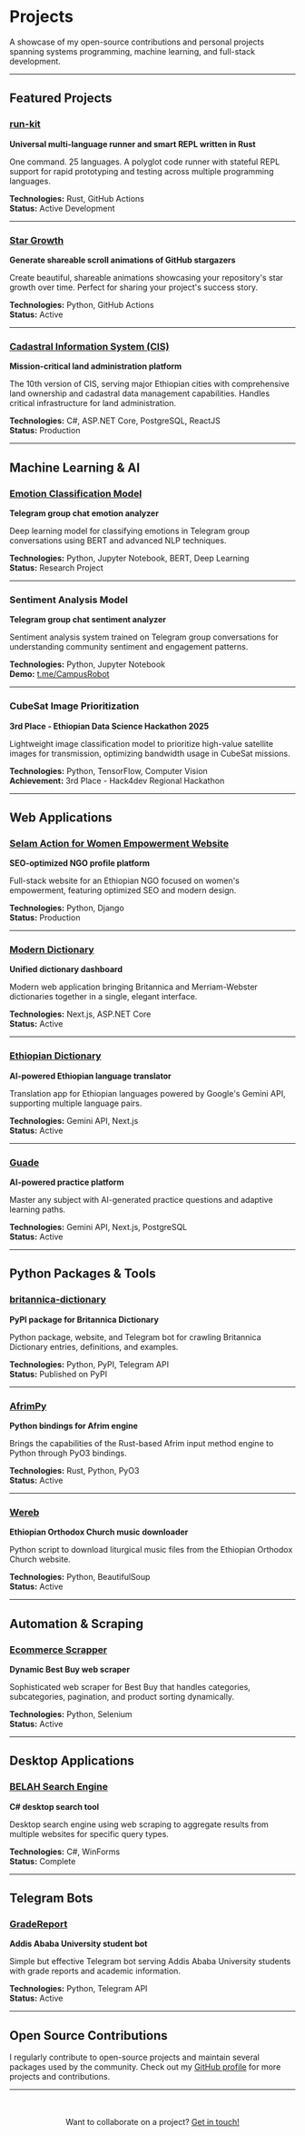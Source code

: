 # Projects

A showcase of my open-source contributions and personal projects spanning systems programming, machine learning, and full-stack development.

---

## Featured Projects

### [run-kit](https://github.com/Esubaalew/run) 
**Universal multi-language runner and smart REPL written in Rust**

One command. 25 languages. A polyglot code runner with stateful REPL support for rapid prototyping and testing across multiple programming languages.

**Technologies:** Rust, GitHub Actions  
**Status:** Active Development

---

### [Star Growth](https://github.com/esubaalew/star-growth)
**Generate shareable scroll animations of GitHub stargazers**

Create beautiful, shareable animations showcasing your repository's star growth over time. Perfect for sharing your project's success story.

**Technologies:** Python, GitHub Actions  
**Status:** Active

---

### [Cadastral Information System (CIS)](https://intaps.et)
**Mission-critical land administration platform**

The 10th version of CIS, serving major Ethiopian cities with comprehensive land ownership and cadastral data management capabilities. Handles critical infrastructure for land administration.

**Technologies:** C#, ASP.NET Core, PostgreSQL, ReactJS  
**Status:** Production

---

## Machine Learning & AI

### [Emotion Classification Model](https://github.com/esubaalew/emotion_1)
**Telegram group chat emotion analyzer**

Deep learning model for classifying emotions in Telegram group conversations using BERT and advanced NLP techniques.

**Technologies:** Python, Jupyter Notebook, BERT, Deep Learning  
**Status:** Research Project

---

### Sentiment Analysis Model
**Telegram group chat sentiment analyzer**

Sentiment analysis system trained on Telegram group conversations for understanding community sentiment and engagement patterns.

**Technologies:** Python, Jupyter Notebook  
**Demo:** [t.me/CampusRobot](https://t.me/CampusRobot)

---

### CubeSat Image Prioritization
**3rd Place - Ethiopian Data Science Hackathon 2025**

Lightweight image classification model to prioritize high-value satellite images for transmission, optimizing bandwidth usage in CubeSat missions.

**Technologies:** Python, TensorFlow, Computer Vision  
**Achievement:** 3rd Place - Hack4dev Regional Hackathon

---

## Web Applications

### [Selam Action for Women Empowerment Website](https://sawewomen.org)
**SEO-optimized NGO profile platform**

Full-stack website for an Ethiopian NGO focused on women's empowerment, featuring optimized SEO and modern design.

**Technologies:** Python, Django  
**Status:** Production

---

### [Modern Dictionary](https://d.esubalew.et/)
**Unified dictionary dashboard**

Modern web application bringing Britannica and Merriam-Webster dictionaries together in a single, elegant interface.

**Technologies:** Next.js, ASP.NET Core  
**Status:** Active

---

### [Ethiopian Dictionary](https://ethiopia.esubalew.et/)
**AI-powered Ethiopian language translator**

Translation app for Ethiopian languages powered by Google's Gemini API, supporting multiple language pairs.

**Technologies:** Gemini API, Next.js  
**Status:** Active

---

### [Guade](https://guade.esubalew.et)
**AI-powered practice platform**

Master any subject with AI-generated practice questions and adaptive learning paths.

**Technologies:** Gemini API, Next.js, PostgreSQL  
**Status:** Active

---

## Python Packages & Tools

### [britannica-dictionary](https://pypi.org/project/britannica-dictionary/)
**PyPI package for Britannica Dictionary**

Python package, website, and Telegram bot for crawling Britannica Dictionary entries, definitions, and examples.

**Technologies:** Python, PyPI, Telegram API  
**Status:** Published on PyPI

---

### [AfrimPy](https://github.com/esubaalew/afrim-py)
**Python bindings for Afrim engine**

Brings the capabilities of the Rust-based Afrim input method engine to Python through PyO3 bindings.

**Technologies:** Rust, Python, PyO3  
**Status:** Active

---

### [Wereb](https://github.com/Esubaalew/Wereb/)
**Ethiopian Orthodox Church music downloader**

Python script to download liturgical music files from the Ethiopian Orthodox Church website.

**Technologies:** Python, BeautifulSoup  
**Status:** Active

---

## Automation & Scraping

### [Ecommerce Scrapper](https://github.com/Esubaalew/chapiScrapes)
**Dynamic Best Buy web scraper**

Sophisticated web scraper for Best Buy that handles categories, subcategories, pagination, and product sorting dynamically.

**Technologies:** Python, Selenium  
**Status:** Active

---

## Desktop Applications

### [BELAH Search Engine](https://github.com/Esubaalew/BELAH-Search-Engine)
**C# desktop search tool**

Desktop search engine using web scraping to aggregate results from multiple websites for specific query types.

**Technologies:** C#, WinForms  
**Status:** Complete

---

## Telegram Bots

### [GradeReport](https://github.com/Esubaalew/AAUROBOT)
**Addis Ababa University student bot**

Simple but effective Telegram bot serving Addis Ababa University students with grade reports and academic information.

**Technologies:** Python, Telegram API  
**Status:** Active

---

## Open Source Contributions

I regularly contribute to open-source projects and maintain several packages used by the community. Check out my [GitHub profile](https://github.com/Esubaalew) for more projects and contributions.

---

<div style="text-align: center; margin-top: 3rem;">
  <p>Want to collaborate on a project? <a href="mailto:esubalewchekol6@gmail.com">Get in touch!</a></p>
</div>

